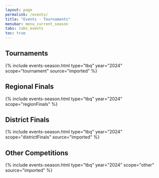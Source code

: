 ```yaml
---
layout: page
permalink: /events/
title: "Events - Tournaments"
menubar: menu_current_season
tabs: tabs_events
toc: true
---
```


## Tournaments

{% include events-season.html type="tbq" year="2024" scope="tournament" source="imported" %}

## Regional Finals

{% include events-season.html type="tbq" year="2024" scope="regionFinals" %}

## District Finals

{% include events-season.html type="tbq" year="2024" scope="districtFinals" source="imported" %}

## Other Competitions

{% include events-season.html type="tbq" year="2024" scope="other" source="imported" %}
